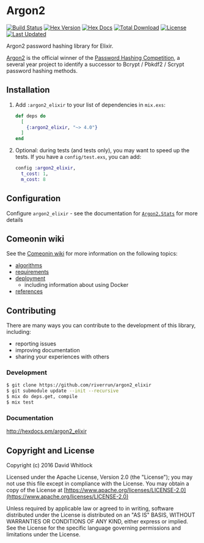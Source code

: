 # Argon2

[![Build Status](https://travis-ci.com/riverrun/argon2_elixir.svg?branch=master)](https://travis-ci.com/riverrun/argon2_elixir)
[![Hex Version](https://img.shields.io/hexpm/v/argon2_elixir.svg)](https://hex.pm/packages/argon2_elixir)
[![Hex Docs](https://img.shields.io/badge/hex-docs-lightgreen.svg)](https://hexdocs.pm/argon2_elixir/)
[![Total Download](https://img.shields.io/hexpm/dt/argon2_elixir.svg)](https://hex.pm/packages/argon2_elixir)
[![License](https://img.shields.io/hexpm/l/argon2_elixir.svg)](https://github.com/riverrun/argon2_elixir/blob/master/LICENSE)
[![Last Updated](https://img.shields.io/github/last-commit/riverrun/argon2_elixir.svg)](https://github.com/riverrun/argon2_elixir/commits/master)


Argon2 password hashing library for Elixir.

[Argon2](https://github.com/P-H-C/phc-winner-argon2) is the official winner
of the [Password Hashing Competition](https://password-hashing.net/),
a several year project to identify a successor to Bcrypt / Pbkdf2 / Scrypt
password hashing methods.

## Installation


1.  Add `:argon2_elixir` to your list of dependencies in `mix.exs`:

    ```elixir
    def deps do
      [
        {:argon2_elixir, "~> 4.0"}
      ]
    end
    ```

2.  Optional: during tests (and tests only), you may want to speed up the tests. If you have a `config/test.exs`, you can add:

    ```elixir
    config :argon2_elixir,
      t_cost: 1,
      m_cost: 8
    ```

## Configuration

Configure `argon2_elixir` - see the documentation for
[`Argon2.Stats`](https://hexdocs.pm/argon2_elixir/Argon2.Stats.html) for more details

## Comeonin wiki

See the [Comeonin wiki](https://github.com/riverrun/comeonin/wiki) for more
information on the following topics:

* [algorithms](https://github.com/riverrun/comeonin/wiki/Choosing-the-password-hashing-algorithm)
* [requirements](https://github.com/riverrun/comeonin/wiki/Requirements)
* [deployment](https://github.com/riverrun/comeonin/wiki/Deployment)
  * including information about using Docker
* [references](https://github.com/riverrun/comeonin/wiki/References)

## Contributing

There are many ways you can contribute to the development of this library, including:

* reporting issues
* improving documentation
* sharing your experiences with others

### Development

```bash
$ git clone https://github.com/riverrun/argon2_elixir
$ git submodule update --init --recursive
$ mix do deps.get, compile
$ mix test
```

### Documentation

http://hexdocs.pm/argon2_elixir

## Copyright and License

Copyright (c) 2016 David Whitlock

Licensed under the Apache License, Version 2.0 (the "License");
you may not use this file except in compliance with the License.
You may obtain a copy of the License at [https://www.apache.org/licenses/LICENSE-2.0](https://www.apache.org/licenses/LICENSE-2.0)

Unless required by applicable law or agreed to in writing, software
distributed under the License is distributed on an "AS IS" BASIS,
WITHOUT WARRANTIES OR CONDITIONS OF ANY KIND, either express or implied.
See the License for the specific language governing permissions and
limitations under the License.
